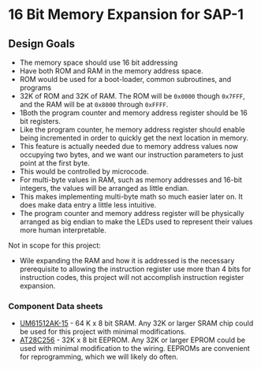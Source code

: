 # 16 Bit Memory Expansion for SAP-1

## Design Goals

* The memory space should use 16 bit addressing
* Have both ROM and RAM in the memory address space.
 * ROM would be used for a boot-loader, common subroutines, and programs
 * 32K of ROM and 32K of RAM. The ROM will be `0x0000` though `0x7FFF`, and the RAM will be at `0x8000` through `0xFFFF`.
* 1Both the program counter and memory address register should be 16 bit registers.
* Like the program counter, he memory address register should enable being incremented in order to quickly get the next location in memory. 
 * This feature is actually needed due to memory address values now occupying two bytes, and we want our instruction parameters to just point at the first byte.
 * This would be controlled by microcode.
* For multi-byte values in RAM, such as memory addresses and 16-bit integers, the values will be arranged as little endian.
 * This makes implementing multi-byte math so much easier later on. It does make data entry a little less intuitive. 
 * The program counter and memory address register will be physically arranged as big endian to make the LEDs used to represent their values more human interpretable. 


Not in scope for this project:

* Wile expanding the RAM and how it is addressed is the necessary prerequisite to allowing the instruction register use more than 4 bits for instruction codes, this project will not accomplish instruction register expansion. 


### Component Data sheets

* [UM61512AK-15](./datasheets/UM61512A.pdf) - 64 K x 8 bit SRAM. Any 32K or larger SRAM chip could be used for this project with minimal modifications. 
* [AT28C256](https://www.mouser.com/datasheet/2/268/doc0006-1108095.pdf) - 32K x 8 bit EEPROM. Any 32K or larger EPROM could be used with minimal modification to the wiring. EEPROMs are convenient for reprogramming, which we will likely do often.